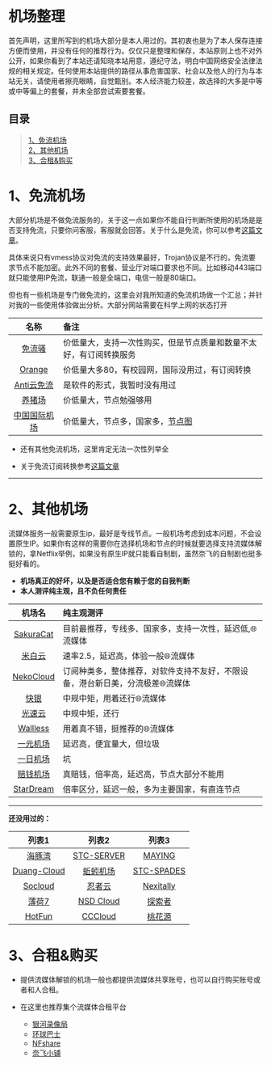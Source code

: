
# 机场整理
首先声明，这里所写到的机场大部分是本人用过的。其初衷也是为了本人保存连接方便而使用，并没有任何的推荐行为。仅仅只是整理和保存，本站原则上也不对外公开，如果你看到了本站还请知晓本站用意，遵纪守法，明白中国网络安全法律法规的相关规定。任何使用本站提供的路径从事危害国家、社会以及他人的行为与本站无关，请使用者擦亮眼睛，自觉甄别。本人经济能力较差，故选择的大多是中等或中等偏上的套餐，并未全部尝试索要套餐。
## 目录
> [1、免流机场](#1%E5%85%8D%E6%B5%81%E6%9C%BA%E5%9C%BA)<br>
> [2、其他机场](#2%E5%85%B6%E4%BB%96%E6%9C%BA%E5%9C%BA)<br>
> [3、合租&购买](#3%E5%90%88%E7%A7%9F%E8%B4%AD%E4%B9%B0)

#  1、免流机场
大部分机场是不做免流服务的，关于这一点如果你不能自行判断所使用的机场是是否支持免流，只要你问客服，客服就会回答。关于什么是免流，你可以参考[这篇文章](http://wangcy.tk/wall/%E5%85%8D%E6%B5%81/%E6%89%8B%E5%8A%A8%E5%85%8D%E6%B5%81%E8%AE%A2%E9%98%85%E8%BD%AC%E6%8D%A2)。

具体来说只有vmess协议对免流的支持效果最好，Trojan协议是不行的，免流要求节点不能加密。此外不同的套餐、营业厅对端口要求也不同。比如移动443端口就只能使用IP免流，联通一般是全端口，电信一般是80端口。

但也有一些机场是专门做免流的，这里会对我所知道的免流机场做一个汇总；并针对我的一些使用体验做出分析。大部分网站需要在科学上网的状态打开

| 名称 	| 备注 	|
|:-----:|:----- |
|[免流骚](http://xn--94q649dc94a.com/)|价低量大，支持一次性购买，但是节点质量和数量不太好，有订阅转换服务|
|[Orange](https://wogame.co/#/dashboard)|价低量大多80，有校园网，国际没用过，有订阅转换|
|[Anti云免流](http://ml.anti.icu/index.html)|是软件的形式，我暂时没有用过|
|[养猪场](https://xn--l6qx3l9s1a.com/#/login)|价低量大，节点勉强够用|
|[中国国际机场](https://cnnic.pub/)|价低量大，节点多，国家多，[节点图](https://monitor.chinatelecom.io/)|

- 还有其他免流机场，这里肯定无法一次性列举全

- 关于免流订阅转换参考[这篇文章](http://wangcy.tk/wall/%E5%85%8D%E6%B5%81/%E6%89%8B%E5%8A%A8%E5%85%8D%E6%B5%81%E8%AE%A2%E9%98%85%E8%BD%AC%E6%8D%A2)

---

# 2、其他机场
流媒体服务一般需要原生ip，最好是专线节点。一般机场考虑到成本问题，不会设置原生IP。如果你有这样的需要你在选择机场和节点的时候就要选择支持流媒体解锁的，拿Netflix举例，如果没有原生IP就只能看自制剧，虽然奈飞的自制剧也挺多挺好看的。

- **机场真正的好坏，以及是否适合您有赖于您的自我判断**
- **本人测评纯主观，且不负任何责任**

| 机场名 | 纯主观测评 |
| :-------: | :------------- |
|[SakuraCat](https://sakura-cat.club)|目前最推荐，专线多、国家多，支持一次性，延迟低,🌐流媒体|
|[米白云](https://high.scay.net/index2)|速率2.5，延迟高，体验一般🌐流媒体|
|[NekoCloud](https://naiko.cloud/)|订阅种类多，整体推荐，对软件支持不友好，不限设备，港台新日美，分流极差🌐流媒体|
|[快银](https://kuaiyin.info/)|中规中矩，用着还行🌐流媒体|
|[光速云](http://gs188.one/auth/login)|中规中矩，还行|
|[Wallless](https://portal.wallless.xyz/#/login)|用着真不错，挺推荐的🌐流媒体|
|[一元机场](https://xn--4gq62f52gdss.com/#/login)|延迟高，便宜量大，但垃圾|
|[一日机场](http://airport.lianpi.xyz/#/login)|坑|
|[赔钱机场](https://baidu.com)|真赔钱，倍率高，延迟高，节点大部分不能用|
|[StarDream](https://pigeon-cloud.one/#/login)|倍率区分，延迟一般，多为主要国家，有直连节点

---

**还没用过的：**

| 列表1	| 列表2 | 列表3 |
| :----:|:-----:|:----:|
|[海豚湾](https://cdn77.manage.hitun.io/)|[STC-SERVER](https://mqk4azjxg8skg6gfelpb.stcserver-cloud.com/auth/register)|[MAYING](https://www.myjs.tw/)|
|[Duang-Cloud](https://portal.duangcloud.xyz)|[蚯蚓机场](http://qiuyin.me/)|[STC-SPADES](https://www2.gardenparty.me/)
|[Socloud](https://socloud.me/auth/register)|[忍者云](https://renzhe.cloud/auth/login#%23)|[Nexitally](https://nexitally.com/?language=cn)
|[薄荷7](https://my.bohe7.net/#/login)|[NSD Cloud](https://nsdcloud.net/)|[探索者](https://naiko.cloud)|
|[HotFun](https://yuzex.top/#/login)|[CCCloud](https://panel.cccloud.tk/#/plan)|[桃花源](https://ssthy.us/auth/register)

# 3、合租&购买

- 提供流媒体解锁的机场一般也都提供流媒体共享账号，也可以自行购买账号或者和人合租。

- 在这里也推荐集个流媒体合租平台
  - [银河录像局](https://nf.video/)
  - [环球巴士](https://universalbus.cn/)
  - [NFshare](https://nfshare.cn/#/)
  - [奈飞小铺](https://www.ihezu.cn/)

